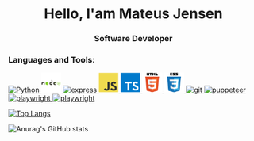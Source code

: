 <h1 align="center">Hello, I'am Mateus Jensen</h1>
<h3 align="center">Software Developer</h3>


<h3 align="left">Languages and Tools:</h3>
<p align="left"><a href="https://www.python.org/" target="_blank"><img src="https://cdn3.iconfinder.com/data/icons/logos-and-brands-adobe/512/267_Python-512.png" alt="Python" width="40" height="40"/></a><a href="https://nodejs.org" target="_blank"> <img src="https://raw.githubusercontent.com/devicons/devicon/master/icons/nodejs/nodejs-original-wordmark.svg" alt="nodejs" width="40" height="40"/> </a><a href="https://expressjs.com" target="_blank"> <img src="https://expressjs.com/images/favicon.png" alt="express" width="40" height="40"/> </a><a href="https://developer.mozilla.org/en-US/docs/Web/JavaScript" target="_blank"> <img src="https://raw.githubusercontent.com/devicons/devicon/master/icons/javascript/javascript-original.svg" alt="javascript" width="40" height="40"/> </a><a href="https://www.typescriptlang.org/" target="_blank"> <img src="https://raw.githubusercontent.com/devicons/devicon/master/icons/typescript/typescript-original.svg" alt="typescript" width="40" height="40"/> </a><a href="https://www.w3.org/html/" target="_blank"> <img src="https://raw.githubusercontent.com/devicons/devicon/master/icons/html5/html5-original-wordmark.svg" alt="html5" width="40" height="40"/> </a><a href="https://www.w3schools.com/css/" target="_blank"> <img src="https://raw.githubusercontent.com/devicons/devicon/master/icons/css3/css3-original-wordmark.svg" alt="css3" width="40" height="40"/> </a><a href="https://git-scm.com/" target="_blank"> <img src="https://www.vectorlogo.zone/logos/git-scm/git-scm-icon.svg" alt="git" width="40" height="40"/> </a> 
<a href="https://github.com/puppeteer/puppeteer" target="_blank"> <img src="https://www.vectorlogo.zone/logos/pptrdev/pptrdev-official.svg" alt="puppeteer" width="40" height="40"/> </a><a href="https://playwright.dev/" target="_blank"> <img src="https://playwright.dev/img/playwright-logo.svg" alt="playwright" width="40" height="40"/> </a><a href="https://www.selenium.dev/" target="_blank"> <img src="https://icon-library.com/images/selenium-icon/selenium-icon-12.jpg" alt="playwright" width="40" height="40"/> </a></p>

[![Top Langs](https://github-readme-stats.vercel.app/api/top-langs/?username=MateusJensen&layout=compact&theme=tokyonight)](https://github.com/MateusJensen/github-readme-stats)

![Anurag's GitHub stats](https://github-readme-stats.vercel.app/api?username=MateusJensen&count_private=true&show_icons=true&theme=tokyonight)


